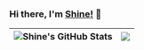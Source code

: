 ### Hi there, I'm [Shine!](https://nowtime.cc) 👋

| <a><img align="center" src="https://github-readme-stats.vercel.app/api?username=PrintNow&show_icons=true&count_private=true" alt="Shine's GitHub Stats" /></a> | <a><img align="center" src="https://github-readme-stats.vercel.app/api/top-langs/?username=PrintNow&layout=compact&hide=TSQL,Blade,jupyter%20notebook" /></a> |
|----------------------------------------------------------------------------------------------------------------------------------------------------------------|---------------------------------------------------------------------------------------------------------------------------------------------------------------|
